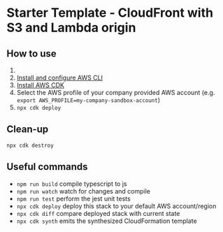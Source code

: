 # Starter Template - CloudFront with S3 and Lambda origin

## How to use
1. 
2. [Install and configure AWS CLI](../How%20to%20setup%20AWS%20CLI.md)
2. [Install AWS CDK](../How%20to%20install%20AWS%20CDK.md)
3. Select the AWS profile of your company provided AWS account (e.g. `export AWS_PROFILE=my-company-sandbox-account`)
3. `npx cdk deploy`

## Clean-up

`npx cdk destroy`

## Useful commands

* `npm run build`   compile typescript to js
* `npm run watch`   watch for changes and compile
* `npm run test`    perform the jest unit tests
* `npx cdk deploy`  deploy this stack to your default AWS account/region
* `npx cdk diff`    compare deployed stack with current state
* `npx cdk synth`   emits the synthesized CloudFormation template
